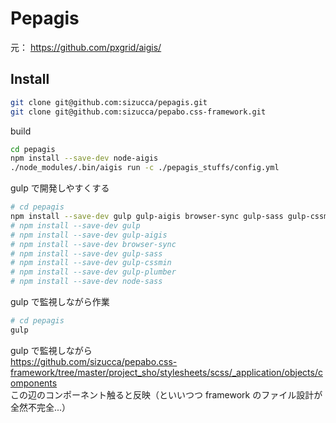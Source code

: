 # Pepagis

元：
https://github.com/pxgrid/aigis/

## Install

```sh
git clone git@github.com:sizucca/pepagis.git
git clone git@github.com:sizucca/pepabo.css-framework.git
```

build

```sh
cd pepagis
npm install --save-dev node-aigis
./node_modules/.bin/aigis run -c ./pepagis_stuffs/config.yml
```

gulp で開発しやすくする

```sh
# cd pepagis
npm install --save-dev gulp gulp-aigis browser-sync gulp-sass gulp-cssmin gulp-plumber node-sass
# npm install --save-dev gulp
# npm install --save-dev gulp-aigis
# npm install --save-dev browser-sync
# npm install --save-dev gulp-sass
# npm install --save-dev gulp-cssmin
# npm install --save-dev gulp-plumber
# npm install --save-dev node-sass
```

gulp で監視しながら作業

```sh
# cd pepagis
gulp
```

gulp で監視しながら  
https://github.com/sizucca/pepabo.css-framework/tree/master/project_sho/stylesheets/scss/_application/objects/components  
この辺のコンポーネント触ると反映（といいつつ framework のファイル設計が全然不完全...）


